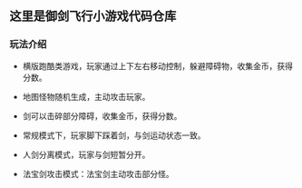 ## 这里是御剑飞行小游戏代码仓库

### 玩法介绍

- 横版跑酷类游戏，玩家通过上下左右移动控制，躲避障碍物，收集金币，获得分数。

- 地图怪物随机生成，主动攻击玩家。

- 剑可以击碎部分障碍，收集金币，获得分数。

- 常规模式下，玩家脚下踩着剑，与剑运动状态一致。

- 人剑分离模式，玩家与剑短暂分开。

- 法宝剑攻击模式：法宝剑主动攻击部分怪。
